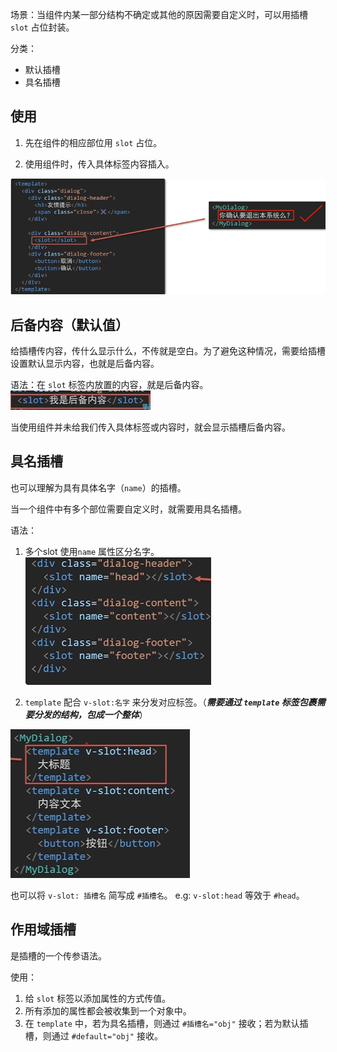 
场景：当组件内某一部分结构不确定或其他的原因需要自定义时，可以用插槽`slot` 占位封装。

分类： 
- 默认插槽
- 具名插槽

## 使用

1. 先在组件的相应部位用 `slot` 占位。

2. 使用组件时，传入具体标签内容插入。

![](../../img/Pasted%20image%2020250309224315.png)


## 后备内容（默认值）

给插槽传内容，传什么显示什么，不传就是空白。为了避免这种情况，需要给插槽设置默认显示内容，也就是后备内容。

语法：在 `slot` 标签内放置的内容，就是后备内容。
![](../../img/Pasted%20image%2020250309224700.png)

当使用组件并未给我们传入具体标签或内容时，就会显示插槽后备内容。



## 具名插槽

也可以理解为具有具体名字（`name`）的插槽。

当一个组件中有多个部位需要自定义时，就需要用具名插槽。

语法：
1. 多个slot 使用`name` 属性区分名字。
![](../../img/Pasted%20image%2020250309225244.png)

2. `template` 配合 `v-slot:名字` 来分发对应标签。（***需要通过 `template` 标签包裹需要分发的结构，包成一个整体***）

![](../../img/Pasted%20image%2020250309225257.png)

也可以将 `v-slot: 插槽名` 简写成 `#插槽名`。
e.g: `v-slot:head` 等效于 `#head`。


## 作用域插槽

是插槽的一个传参语法。


使用：
1. 给 `slot` 标签以添加属性的方式传值。
2. 所有添加的属性都会被收集到一个对象中。
3. 在 `template` 中，若为具名插槽，则通过 `#插槽名="obj"` 接收；若为默认插槽，则通过 `#default="obj"` 接收。 